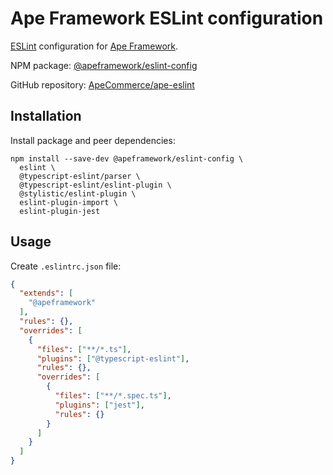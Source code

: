# Ape Framework ESLint configuration

[ESLint](https://eslint.org) configuration for [Ape Framework](https://github.com/ApeCommerce/ape-framework).

NPM package: [@apeframework/eslint-config](https://www.npmjs.com/package/@apeframework/eslint-config)

GitHub repository: [ApeCommerce/ape-eslint](https://github.com/ApeCommerce/ape-eslint)

## Installation

Install package and peer dependencies:

```
npm install --save-dev @apeframework/eslint-config \
  eslint \
  @typescript-eslint/parser \
  @typescript-eslint/eslint-plugin \
  @stylistic/eslint-plugin \
  eslint-plugin-import \
  eslint-plugin-jest
```

## Usage

Create `.eslintrc.json` file:

```json
{
  "extends": [
    "@apeframework"
  ],
  "rules": {},
  "overrides": [
    {
      "files": ["**/*.ts"],
      "plugins": ["@typescript-eslint"],
      "rules": {},
      "overrides": [
        {
          "files": ["**/*.spec.ts"],
          "plugins": ["jest"],
          "rules": {}
        }
      ]
    }
  ]
}
```
